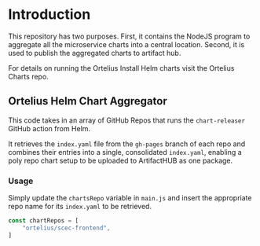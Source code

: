 # Introduction

This repository has two purposes. First, it contains the NodeJS program to aggregate all the microservice charts into a central location. Second, it is used to publish the aggregated charts to artifact hub.

For details on running the Ortelius Install Helm charts visit the Ortelius Charts repo.

## Ortelius Helm Chart Aggregator

This code takes in an array of GitHub Repos that runs the `chart-releaser` GitHub action from Helm.

It retrieves the `index.yaml` file from the `gh-pages` branch of each repo and combines their entries into a single, consolidated `index.yaml`, enabling a poly repo chart setup to be uploaded to ArtifactHUB as one package.

### Usage

Simply update the `chartsRepo` variable in `main.js` and insert the appropriate repo name for its `index.yaml` to be retrieved.

```js
const chartRepos = [
    "ortelius/scec-frontend",
]
```
